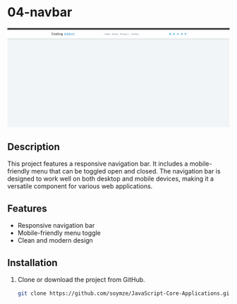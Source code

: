 # 04-navbar
![navbar](https://github.com/soymze/JavaScript-Core-Applications/blob/master/navbar.gif)
## Description
This project features a responsive navigation bar. It includes a mobile-friendly menu that can be toggled open and closed. The navigation bar is designed to work well on both desktop and mobile devices, making it a versatile component for various web applications.

## Features
- Responsive navigation bar
- Mobile-friendly menu toggle
- Clean and modern design

## Installation
1. Clone or download the project from GitHub.
   ```bash
   git clone https://github.com/soymze/JavaScript-Core-Applications.git
